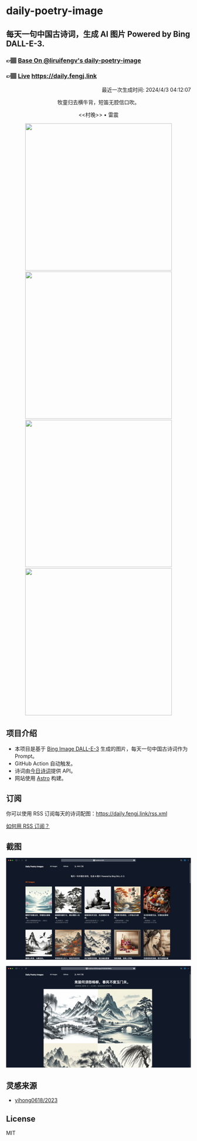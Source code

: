 
# daily-poetry-image

## 每天一句中国古诗词，生成 AI 图片 Powered by Bing DALL-E-3.

### 👉🏽 [Base On @liruifengv's daily-poetry-image](https://github.com/liruifengv/daily-poetry-image)

### 👉🏽 [Live](https://daily.fengj.link) https://daily.fengj.link

<p align="right">
  最近一次生成时间: 2024/4/3 04:12:07
</p>
<p align="center">
牧童归去横牛背，短笛无腔信口吹。
</p>
<p align="center">
<<村晚>> • 雷震
</p>
<p align="center">
<img src="https://tse3.mm.bing.net/th/id/OIG3.icnibMfN2_YZ22qOb2Nv" height="400" width="400" />
<img src="https://tse1.mm.bing.net/th/id/OIG3.KdfL5NiauLOVoIga8YrY" height="400" width="400" />
<img src="https://tse3.mm.bing.net/th/id/OIG3.Ylba4J4PoOKqSAXoSL8F" height="400" width="400" />
<img src="https://tse1.mm.bing.net/th/id/OIG3.vf7pz5Qo5zqscCcdzXjv" height="400" width="400" />
</p>

## 项目介绍

-   本项目是基于 [Bing Image DALL-E-3](https://www.bing.com/images/create) 生成的图片，每天一句中国古诗词作为 Prompt。
-   GitHub Action 自动触发。
-   诗词由[今日诗词](https://www.jinrishici.com/)提供 API。
-   网站使用 [Astro](https://astro.build) 构建。

## 订阅

你可以使用 RSS 订阅每天的诗词配图：https://daily.fengj.link/rss.xml

[如何用 RSS 订阅？](https://zhuanlan.zhihu.com/p/55026716)

## 截图

![图片列表](./screenshots/Snipaste_2023-12-28_21-00-26.png)

![图片详情](./screenshots/Snipaste_2023-12-28_21-00-53.png)

## 灵感来源

-   [yihong0618/2023](https://github.com/yihong0618/2023)

## License

MIT
